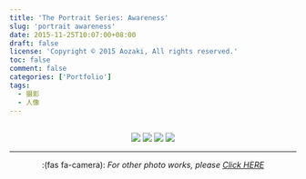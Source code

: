 ```yaml
---
title: 'The Portrait Series: Awareness'
slug: 'portrait awareness'
date: 2015-11-25T10:07:00+08:00
draft: false
license: 'Copyright © 2015 Aozaki, All rights reserved.'
toc: false
comment: false
categories: ['Portfolio']
tags:
  - 摄影
  - 人像
---
```


<br>
<div align="center">
    <img src="https://img.aozaki.cc/portfolio/20151125_0001.jpg">
    <img src="https://img.aozaki.cc/portfolio/20151125_0002.jpg">
    <img src="https://img.aozaki.cc/portfolio/20151125_0003.jpg">
    <img src="https://img.aozaki.cc/portfolio/20151125_0004.jpg">
</div>

<!--
    Nikon D800
    Nikon AF-S NIKKOR 28mm f/1.8G
    Nikon AF-S NIKKOR 85mm f/1.8G
-->

---

<div align="center">:(fas fa-camera):  <i>For other photo works, please <a href="/portfolio/photo/">Click HERE</a></i></div>

<br />
<br />
<br />
